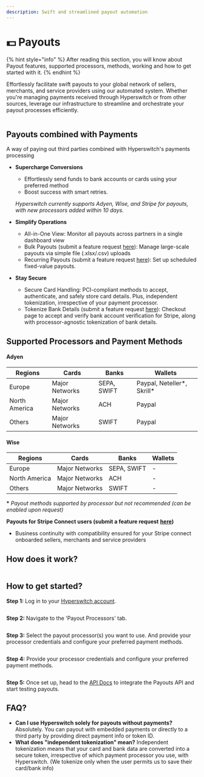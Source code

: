 ```yaml
---
description: Swift and streamlined payout automation
---
```


# 💵 Payouts

{% hint style="info" %}
After reading this section, you will know about Payout features, supported processors, methods, working and how to get started with it.
{% endhint %}

Effortlessly facilitate swift payouts to your global network of sellers, merchants, and service providers using our automated system. Whether you're managing payments received through Hyperswitch or from other sources, leverage our infrastructure to streamline and orchestrate your payout processes efficiently.

<figure><img src="../../.gitbook/assets/payouts.png" alt=""><figcaption></figcaption></figure>

## Payouts combined with Payments

A way of paying out third parties combined with Hyperswitch's payments processing

*   **Supercharge Conversions**

    * Effortlessly send funds to bank accounts or cards using your preferred method
    * Boost success with smart retries.

    _Hyperswitch currently supports Adyen, Wise, and Stripe for payouts, with new processors added within 10 days._
* **Simplify Operations**
  * All-in-One View: Monitor all payouts across partners in a single dashboard view
  * Bulk Payouts (submit a feature request [here](https://github.com/juspay/hyperswitch/discussions/new?category=ideas-feature-requests)): Manage large-scale payouts via simple file (.xlsx/.csv) uploads
  * Recurring Payouts (submit a feature request [here](https://github.com/juspay/hyperswitch/discussions/new?category=ideas-feature-requests)): Set up scheduled fixed-value payouts.
* **Stay Secure**
  * Secure Card Handling: PCI-compliant methods to accept, authenticate, and safely store card details. Plus, independent tokenization, irrespective of your payment processor.
  * Tokenize Bank Details (submit a feature request [here](https://github.com/juspay/hyperswitch/discussions/new?category=ideas-feature-requests)): Checkout page to accept and verify bank account verification for Stripe, along with processor-agnostic tokenization of bank details.

## Supported Processors and Payment Methods



#### Adyen

| Regions       | Cards          | Banks       | Wallets                      |
| ------------- | -------------- | ----------- | ---------------------------- |
| Europe        | Major Networks | SEPA, SWIFT | Paypal, Neteller\*, Skrill\* |
| North America | Major Networks | ACH         | Paypal                       |
| Others        | Major Networks | SWIFT       | Paypal                       |

#### Wise

| Regions       | Cards          | Banks       | Wallets |
| ------------- | -------------- | ----------- | ------- |
| Europe        | Major Networks | SEPA, SWIFT | -       |
| North America | Major Networks | ACH         | -       |
| Others        | Major Networks | SWIFT       | -       |

**\*** _Payout methods supported by processor but not recommended (can be enabled upon request)_



**Payouts for Stripe Connect users (submit a feature request** [**here**](https://github.com/juspay/hyperswitch/discussions/new?category=ideas-feature-requests)**)**

* Business continuity with compatibility ensured for your Stripe connect onboarded sellers, merchants and service providers

## How does it work?

<figure><img src="../../.gitbook/assets/payouts_swimlane.png" alt=""><figcaption></figcaption></figure>

## How to get started?

**Step 1:** Log in to your [Hyperswitch account](https://app.hyperswitch.io/login).

<figure><img src="../../.gitbook/assets/step1-payouts.png" alt=""><figcaption></figcaption></figure>

**Step 2:** Navigate to the 'Payout Processors' tab.

<figure><img src="../../.gitbook/assets/step2-payouts.png" alt=""><figcaption></figcaption></figure>

**Step 3:** Select the payout processor(s) you want to use. And provide your processor credentials and configure your preferred payment methods.

<figure><img src="../../.gitbook/assets/step3-payouts.png" alt=""><figcaption></figcaption></figure>

**Step 4:** Provide your processor credentials and configure your preferred payment methods.&#x20;

<figure><img src="../../.gitbook/assets/step4-payouts.png" alt=""><figcaption></figcaption></figure>

**Step 5:** Once set up, head to the [API Docs](https://api-reference.hyperswitch.io/api-reference/payouts/payouts--create) to integrate the Payouts API and start testing payouts.

## FAQ?

* **Can I use Hyperswitch solely for payouts without payments?** Absolutely. You can payout with embedded payments or directly to a third party by providing direct payment info or token ID.
* **What does "independent tokenization" mean?** Independent tokenization means that your card and bank data are converted into a secure token, irrespective of which payment processor you use, with Hyperswitch. (We tokenize only when the user permits us to save their card/bank info)


